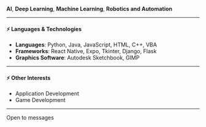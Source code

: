 **AI**, **Deep Learning**, **Machine Learning**, **Robotics and Automation**

---

#### ⚡ Languages & Technologies
- **Languages**: Python, Java, JavaScript, HTML, C++, VBA
- **Frameworks**: React Native, Expo, Tkinter, Django, Flask
- **Graphics Software**: Autodesk Sketchbook, GIMP

---

#### ⚡ Other Interests  
- Application Development
- Game Development

---

Open to messages

